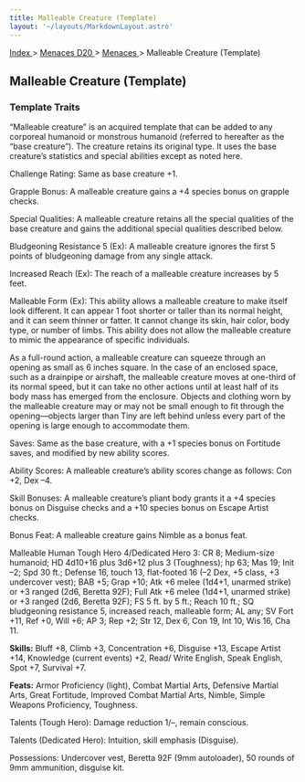 ```yaml
---
title: Malleable Creature (Template)
layout: '~/layouts/MarkdownLayout.astro'
---
```


[ Index ](/) > [ Menaces D20 ](/menaces.d20) > [ Menaces ](/menaces.d20/menaces) > Malleable Creature (Template)

##  Malleable Creature (Template)

###  Template Traits

“Malleable creature” is an acquired template that can be added to any
corporeal humanoid or monstrous humanoid (referred to hereafter as the “base
creature”). The creature retains its original type. It uses the base
creature’s statistics and special abilities except as noted here.

Challenge Rating: Same as base creature +1.

Grapple Bonus: A malleable creature gains a +4 species bonus on grapple
checks.

Special Qualities: A malleable creature retains all the special qualities of
the base creature and gains the additional special qualities described below.

Bludgeoning Resistance 5 (Ex): A malleable creature ignores the first 5 points
of bludgeoning damage from any single attack.

Increased Reach (Ex): The reach of a malleable creature increases by 5 feet.

Malleable Form (Ex): This ability allows a malleable creature to make itself
look different. It can appear 1 foot shorter or taller than its normal height,
and it can seem thinner or fatter. It cannot change its skin, hair color, body
type, or number of limbs. This ability does not allow the malleable creature
to mimic the appearance of specific individuals.

As a full-round action, a malleable creature can squeeze through an opening as
small as 6 inches square. In the case of an enclosed space, such as a
drainpipe or airshaft, the malleable creature moves at one-third of its normal
speed, but it can take no other actions until at least half of its body mass
has emerged from the enclosure. Objects and clothing worn by the malleable
creature may or may not be small enough to fit through the opening—objects
larger than Tiny are left behind unless every part of the opening is large
enough to accommodate them.

Saves: Same as the base creature, with a +1 species bonus on Fortitude saves,
and modified by new ability scores.

Ability Scores: A malleable creature’s ability scores change as follows: Con
+2, Dex –4.

Skill Bonuses: A malleable creature’s pliant body grants it a +4 species bonus
on Disguise checks and a +10 species bonus on Escape Artist checks.

Bonus Feat: A malleable creature gains Nimble as a bonus feat.

Malleable Human Tough Hero 4/Dedicated Hero 3: CR 8; Medium-size humanoid; HD
4d10+16 plus 3d6+12 plus 3 (Toughness); hp 63; Mas 19; Init –2; Spd 30 ft.;
Defense 16, touch 13, flat-footed 16 (–2 Dex, +5 class, +3 undercover vest);
BAB +5; Grap +10; Atk +6 melee (1d4+1, unarmed strike) or +3 ranged (2d6,
Beretta 92F); Full Atk +6 melee (1d4+1, unarmed strike) or +3 ranged (2d6,
Beretta 92F); FS 5 ft. by 5 ft.; Reach 10 ft.; SQ bludgeoning resistance 5,
increased reach, malleable form; AL any; SV Fort +11, Ref +0, Will +6; AP 3;
Rep +2; Str 12, Dex 6, Con 19, Int 10, Wis 16, Cha 11.

**Skills:** Bluff +8, Climb +3, Concentration +6, Disguise +13, Escape Artist
+14, Knowledge (current events) +2, Read/ Write English, Speak English, Spot
+7, Survival +7.

**Feats:** Armor Proficiency (light), Combat Martial Arts, Defensive Martial
Arts, Great Fortitude, Improved Combat Martial Arts, Nimble, Simple Weapons
Proficiency, Toughness.

Talents (Tough Hero): Damage reduction 1/–, remain conscious.

Talents (Dedicated Hero): Intuition, skill emphasis (Disguise).

Possessions: Undercover vest, Beretta 92F (9mm autoloader), 50 rounds of 9mm
ammunition, disguise kit.

